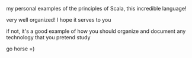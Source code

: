 my personal examples of the principles of Scala, this incredible language!

very well organized! I hope it serves to you

if not, it's a good example of how you should organize and document any technology that you pretend study

go horse =)